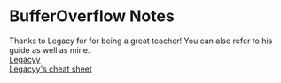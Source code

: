 # BufferOverflow Notes
Thanks to Legacy for for being a great teacher! You can also refer to his guide as well as mine.  
[Legacyy](https://github.com/iilegacyyii)  
[Legacyy's cheat sheet](https://github.com/iilegacyyii/x32-BOF-Notes)  


